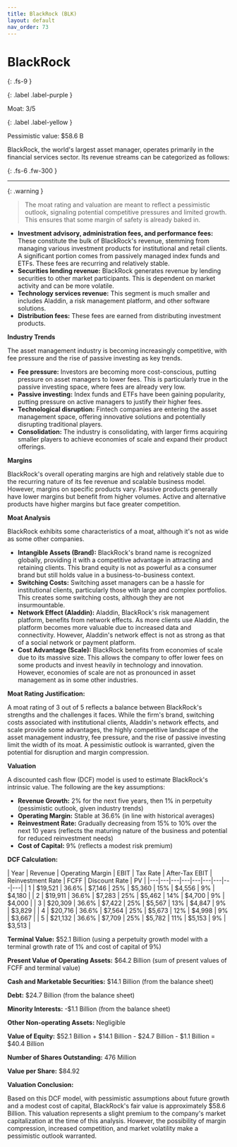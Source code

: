 ```yaml
---
title: BlackRock (BLK)
layout: default
nav_order: 73
---
```


# BlackRock
{: .fs-9 }

{: .label .label-purple }

Moat: 3/5

{: .label .label-yellow }

Pessimistic value: $58.6 B

BlackRock, the world's largest asset manager, operates primarily in the financial services sector. Its revenue streams can be categorized as follows:

{: .fs-6 .fw-300 }

---

{: .warning } 
>The moat rating and valuation are meant to reflect a pessimistic outlook, signaling potential competitive pressures and limited growth. This ensures that some margin of safety is already baked in.

* **Investment advisory, administration fees, and performance fees:** These constitute the bulk of BlackRock's revenue, stemming from managing various investment products for institutional and retail clients.  A significant portion comes from passively managed index funds and ETFs.  These fees are recurring and relatively stable.
* **Securities lending revenue:**  BlackRock generates revenue by lending securities to other market participants. This is dependent on market activity and can be more volatile.
* **Technology services revenue:**  This segment is much smaller and includes Aladdin, a risk management platform, and other software solutions.
* **Distribution fees:** These fees are earned from distributing investment products.

**Industry Trends**

The asset management industry is becoming increasingly competitive, with fee pressure and the rise of passive investing as key trends.  

* **Fee pressure:**  Investors are becoming more cost-conscious, putting pressure on asset managers to lower fees.  This is particularly true in the passive investing space, where fees are already very low.
* **Passive investing:**  Index funds and ETFs have been gaining popularity, putting pressure on active managers to justify their higher fees.
* **Technological disruption:**  Fintech companies are entering the asset management space, offering innovative solutions and potentially disrupting traditional players.
* **Consolidation:**  The industry is consolidating, with larger firms acquiring smaller players to achieve economies of scale and expand their product offerings.

**Margins**

BlackRock's overall operating margins are high and relatively stable due to the recurring nature of its fee revenue and scalable business model. However, margins on specific products vary. Passive products generally have lower margins but benefit from higher volumes. Active and alternative products have higher margins but face greater competition.

**Moat Analysis**

BlackRock exhibits some characteristics of a moat, although it's not as wide as some other companies.  

* **Intangible Assets (Brand):** BlackRock's brand name is recognized globally, providing it with a competitive advantage in attracting and retaining clients. This brand equity is not as powerful as a consumer brand but still holds value in a business-to-business context.
* **Switching Costs:**  Switching asset managers can be a hassle for institutional clients, particularly those with large and complex portfolios. This creates some switching costs, although they are not insurmountable.
* **Network Effect (Aladdin):**  Aladdin, BlackRock's risk management platform, benefits from network effects.  As more clients use Aladdin, the platform becomes more valuable due to increased data and connectivity.  However,  Aladdin's network effect is not as strong as that of a social network or payment platform.
* **Cost Advantage (Scale):** BlackRock benefits from economies of scale due to its massive size.  This allows the company to offer lower fees on some products and invest heavily in technology and innovation.  However, economies of scale are not as pronounced in asset management as in some other industries.

**Moat Rating Justification:**

A moat rating of 3 out of 5 reflects a balance between BlackRock's strengths and the challenges it faces.  While the firm's brand, switching costs associated with institutional clients, Aladdin's network effects, and scale provide some advantages, the highly competitive landscape of the asset management industry, fee pressure, and the rise of passive investing limit the width of its moat.  A pessimistic outlook is warranted, given the potential for disruption and margin compression.

**Valuation**

A discounted cash flow (DCF) model is used to estimate BlackRock's intrinsic value. The following are the key assumptions:

* **Revenue Growth:** 2% for the next five years, then 1% in perpetuity (pessimistic outlook, given industry trends)
* **Operating Margin:** Stable at 36.6% (in line with historical averages)
* **Reinvestment Rate:**  Gradually decreasing from 15% to 10% over the next 10 years (reflects the maturing nature of the business and potential for reduced reinvestment needs)
* **Cost of Capital:** 9% (reflects a modest risk premium)

**DCF Calculation:**

| Year | Revenue | Operating Margin | EBIT | Tax Rate | After-Tax EBIT | Reinvestment Rate | FCFF | Discount Rate | PV |
|---|---|---|---|---|---|---|---|---|
| 1 | $19,521 | 36.6% | $7,146 | 25% | $5,360 | 15% | $4,556 | 9% | $4,180 |
| 2 | $19,911 | 36.6% | $7,283 | 25% | $5,462 | 14% | $4,700 | 9% | $4,000 |
| 3 | $20,309 | 36.6% | $7,422 | 25% | $5,567 | 13% | $4,847 | 9% | $3,829 |
| 4 | $20,716 | 36.6% | $7,564 | 25% | $5,673 | 12% | $4,998 | 9% | $3,667 |
| 5 | $21,132 | 36.6% | $7,709 | 25% | $5,782 | 11% | $5,153 | 9% | $3,513 |

**Terminal Value:** $52.1 Billion (using a perpetuity growth model with a terminal growth rate of 1% and cost of capital of 9%)

**Present Value of Operating Assets:** $64.2 Billion (sum of present values of FCFF and terminal value)

**Cash and Marketable Securities:** $14.1 Billion (from the balance sheet)

**Debt:** $24.7 Billion (from the balance sheet)

**Minority Interests:** -$1.1 Billion (from the balance sheet)

**Other Non-operating Assets:** Negligible

**Value of Equity:**  $52.1 Billion  + $14.1 Billion - $24.7 Billion - $1.1 Billion = $40.4 Billion

**Number of Shares Outstanding:**  476 Million

**Value per Share:** $84.92

**Valuation Conclusion:**

Based on this DCF model, with pessimistic assumptions about future growth and a modest cost of capital, BlackRock's fair value is approximately $58.6 Billion. This valuation represents a slight premium to the company's market capitalization at the time of this analysis.  However, the possibility of margin compression, increased competition, and market volatility make a pessimistic outlook warranted.
